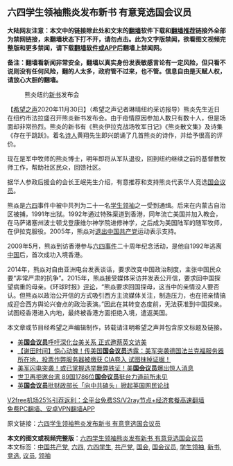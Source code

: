  <h2>六四学生领袖熊炎发布新书 有意竞选国会议员</h2> <p class="notice"><b>大陆网友注意：本文中的链接除此处和文末的<a href="https://github.com/bannedbook/fanqiang" >翻墙</a>软件下载和<a href="https://github.com/killgcd/justmysocks/blob/master/README.md">翻墙推荐</a>链接外全部为禁网链接，未翻墙状态下打不开，请勿点击。此为文字版禁闻，欲看图文视频完整版和更多禁闻，请下载<a href="https://github.com/bannedbook/fanqiang">翻墙软件或APP</a>后翻墙上禁闻网。</p><p>备注：翻墙看新闻非常安全，翻墙以真实身份发表敏感言论有一定风险，但只看不说则没有任何风险，翻的人太多，政府管不过来，也不管。信息自由是天赋人权，请放心大胆的翻墙。</b></p>  <div class="entry"> <figure><figcaption>熊炎纽约<a href="https://www.bannedbook.org/bnews/tag/%E6%96%B0%E4%B9%A6/" class="st_tag internal_tag" rel="tag" title="标签 新书 下的日志">新书</a>发布会</figcaption></figure> <p>【<span class='wp_keywordlink_affiliate'><a href="https://www.soundofhope.org" title="希望之声" target="_blank">希望之声</a></span>2020年11月30日】（希望之声记者琳晴纽约采访报导）熊炎先生近日在纽约市法拉盛召开熊炎新书发布会。由于疫情原因参加人数只有数十人，但是场面却非常热烈。熊炎的新书有《熊炎伊拉克战场牧军日记》《熊炎散文集》及诗集《存在于跳跃》。着名<span class='wp_keywordlink'><a href="https://www.bannedbook.org/forum11/topic295.html" title="禁片：诗人的悲歌" target="_blank">诗人</a></span>黄翔先生即兴朗诵了几首熊炎的诗作，并给予很高的评价。</p> <p>现在是军中牧师的熊炎博士，明年即将从军队退役，回到纽约继续之前的基督教牧师工作，帮助社区民众，回馈社区。</p>  <p>据华人参政后援会的会长王岷先生介绍，有意推荐和支持熊炎代表华人竞选<a href="https://www.bannedbook.org/bnews/tag/%e5%9b%bd%e4%bc%9a%e8%ae%ae%e5%91%98/" class="st_tag internal_tag" rel="tag" title="标签 国会议员 下的日志">国会议员</a>。</p> <p>熊焱是<span class='wp_keywordlink'><a href="https://www.bannedbook.org/forum2/topic2509.html" title="《中国六四真相》" target="_blank">六四</a></span>事件中被中共列为二十一名<a href="https://www.bannedbook.org/bnews/tag/%E5%AD%A6%E7%94%9F%E9%A2%86%E8%A2%96/" class="st_tag internal_tag" rel="tag" title="标签 学生领袖 下的日志">学生领袖</a>之一受到通缉。后来在内蒙古自治区被捕，1991年出狱。1992年通过特殊渠道到香港，同年流亡美国并加入教会，在马萨诸塞州波士顿戈登康维尔神学院进修神学，之后成为美国陆军的随军牧师，在伊拉克服役。2005年，熊焱对<span class='wp_keywordlink'><a href="http://tuidang.epochtimes.com/" title="退出中国共产党" rel="nofollow" target="_blank">退出中国共产党</a></span>运动表示支持。</p>  <p>2009年5月，熊焱到访香港参与<span class='wp_keywordlink'><a href="https://www.bannedbook.org/forum2/topic1310.html" title="tiananmen六四事件" target="_blank">六四事件</a></span>二十周年纪念活动，是他自1992年逃离<span class='wp_keywordlink_affiliate'><a href="https://www.bannedbook.org/" title="中国" target="_blank">中国</a></span>后，首次成功入境香港。</p> <p>2014年，熊焱对自由亚洲电台发表谈话，要求改变中国政治制度，主张中国民众要“非常严肃的抗争”。2015年，熊焱接受媒体采访并发表公开信，要求回中国探望病重的母亲。《环球时报》<span class='wp_keywordlink_affiliate'><a href="https://www.bannedbook.org/bnews/comments/" title="新闻评论" target="_blank">评论</a></span>，“熊焱要求回国探母，这当中的亲情没人要否认。但熊焱以政治公开信的方式吸引西方主流媒体关注，制造压力，也在把亲情搞成迎合西方舆论兴奋点的政治表演。”因此在其转变态度前，无法获准到中国探亲。试图经香港进入内地，最终被香港方面拒绝入境，遣返美国。</p>  <p>本文章或节目经希望之声编辑制作，转载请注明希望之声并包含原文标题及链接。</p> <ul class='op-related-articles' title='相关阅读'> <li><a href='https://www.bannedbook.org/bnews/comments/20201119/1433367.html' target='_blank'>美<b>国会议员</b>呼吁深化台美关系 正式邀蔡英文访美</a></li> <li><a href='https://www.bannedbook.org/bnews/bannedvideo/20201114/1431019.html' target='_blank'>【谢田时间】惊心动魄！传美国<b>国会议员</b>透露：美军突袭德国法兰克福服务器所在地，投票作弊服务器被缴获 CIA卷入 试图抹掉证据！</a></li> <li><a href='https://www.bannedbook.org/bnews/cnnews/20201114/1430948.html' target='_blank'>美军闪电突袭！或已掌握选举舞弊铁证！美<b>国会议员</b>爆出惊人消息</a></li> <li><a href='https://www.bannedbook.org/bnews/headline/20201110/1428963.html' target='_blank'>世卫再拒邀台湾 89国1786位<b>国会议员</b>挺台力道前所未见</a></li> <li><a href='https://www.bannedbook.org/bnews/worldnews/20201110/1428492.html' target='_blank'>英<b>国会议员</b>批财政部长「向中共磕头」掀起英国网民论战</a></li> </ul> <p class="texttj"> <a href="https://www.bannedbook.org/forum23/topic22702.html" target="_blank">V2free机场25%引荐返利：全平台免费SS/V2ray节点+经济套餐高速翻墙</a><br/> <a href="https://github.com/bannedbook/fanqiang/wiki/%E7%A6%81%E9%97%BB%E7%BD%91%E5%AE%89%E5%8D%93%E7%BF%BB%E5%A2%99%E6%96%B0%E9%97%BBAPP" target="_blank">免费PC翻墙、安卓VPN翻墙APP</a></p><p>原文链接：<a class="src_link"  href="https://www.soundofhope.org/post/448615" target="_blank">六四学生领袖熊炎发布新书 有意竞选国会议员</a></p><a name='sharetosocial'></a>       <div><b>本文的图文或视频完整版</b>：<a href='https://www.bannedbook.org/bnews/comments/20201201/1440034.html'>六四学生领袖熊炎发布新书 有意竞选国会议员</a></div>  </div><!--END ENTRY--> <div class="postfooter"> <div>本文标签：<a href="https://www.bannedbook.org/bnews/tag/%e4%b8%ad%e5%9b%bd%e5%85%b1%e4%ba%a7%e5%85%9a/" rel="tag">中国共产党</a>, <a href="https://www.bannedbook.org/bnews/tag/%e5%85%ad%e5%9b%9b/" rel="tag">六四</a>, <a href="https://www.bannedbook.org/bnews/tag/%E5%85%AD%E5%9B%9B%E5%AD%A6%E7%94%9F/" rel="tag">六四学生</a>, <a href="https://www.bannedbook.org/bnews/tag/%e5%85%b1%e4%ba%a7%e5%85%9a/" rel="tag">共产党</a>, <a href="https://www.bannedbook.org/bnews/tag/%e5%9b%bd%e4%bc%9a/" rel="tag">国会</a>, <a href="https://www.bannedbook.org/bnews/tag/%e5%9b%bd%e4%bc%9a%e8%ae%ae%e5%91%98/" rel="tag">国会议员</a>, <a href="https://www.bannedbook.org/bnews/tag/%E5%AD%A6%E7%94%9F%E9%A2%86%E8%A2%96/" rel="tag">学生领袖</a>, <a href="https://www.bannedbook.org/bnews/tag/%E6%96%B0%E4%B9%A6/" rel="tag">新书</a>, <a href="https://www.bannedbook.org/bnews/tag/%E7%AB%9E%E9%80%89/" rel="tag">竞选</a>, <a href="https://www.bannedbook.org/bnews/tag/%e8%ae%ae%e5%91%98/" rel="tag">议员</a>, <a href="https://www.bannedbook.org/bnews/tag/%E9%A2%86%E8%A2%96/" rel="tag">领袖</a></div>  </div><!--END POSTFOOTER--> 
